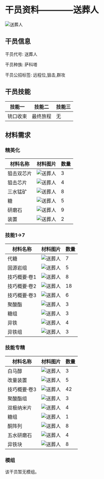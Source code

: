 # 干员资料————送葬人

![送葬人](./oprImages/送葬人.png)

## 干员信息

干员代号: 送葬人

干员种族: 萨科塔

干员公招标签: 远程位,狙击,群攻

## 干员技能

| 技能一       | 技能二   | 技能三 |
| ------------ | -------- | ------ |
| 铳口收束 | 最终旅程 | 无 |

## 材料需求

### 精英化

| 材料名称      | 材料图片 | 数量  |
|---------|---------|-----|
| 狙击双芯片 | ![送葬人](./matIcons/狙击双芯片.png)  |   3  |
| 狙击芯片 | ![送葬人](./matIcons/狙击芯片.png)  |   4  |
| 三水锰矿 | ![送葬人](./matIcons/三水锰矿.png)  |   8  |
| 糖 | ![送葬人](./matIcons/糖.png)  |   5  |
| 研磨石 | ![送葬人](./matIcons/研磨石.png)  |   9  |
| 装置 | ![送葬人](./matIcons/装置.png)  |   2  |

### 技能1→7

| 材料名称      | 材料图片 | 数量  |
|---------|---------|-----|
| 代糖 | ![送葬人](./matIcons/代糖.png)  |   7  |
| 固源岩组 | ![送葬人](./matIcons/固源岩组.png)  |   5  |
| 技巧概要·卷1 | ![送葬人](./matIcons/技巧概要·卷1.png)  |   8  |
| 技巧概要·卷2 | ![送葬人](./matIcons/技巧概要·卷2.png)  |   18  |
| 技巧概要·卷3 | ![送葬人](./matIcons/技巧概要·卷3.png)  |   6  |
| 聚酸酯 | ![送葬人](./matIcons/聚酸酯.png)  |   3  |
| 糖组 | ![送葬人](./matIcons/糖组.png)  |   3  |
| 异铁 | ![送葬人](./matIcons/异铁.png)  |   4  |
| 异铁组 | ![送葬人](./matIcons/异铁组.png)  |   3  |

### 技能专精

| 材料名称      | 材料图片 | 数量  |
|---------|---------|-----|
| 白马醇 | ![送葬人](./matIcons/白马醇.png)  |   3  |
| 改量装置 | ![送葬人](./matIcons/改量装置.png)  |   5  |
| 技巧概要·卷3 | ![送葬人](./matIcons/技巧概要·卷3.png)  |   42  |
| 聚酸酯组 | ![送葬人](./matIcons/聚酸酯组.png)  |   3  |
| 双极纳米片 | ![送葬人](./matIcons/双极纳米片.png)  |   4  |
| 糖组 | ![送葬人](./matIcons/糖组.png)  |   1  |
| 酮阵列 | ![送葬人](./matIcons/酮阵列.png)  |   8  |
| 五水研磨石 | ![送葬人](./matIcons/五水研磨石.png)  |   4  |
| 异铁块 | ![送葬人](./matIcons/异铁块.png)  |   8  |

### 模组

该干员暂无模组。
